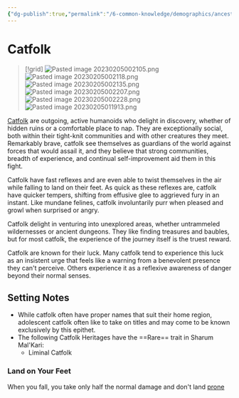 ```yaml
---
{"dg-publish":true,"permalink":"/6-common-knowledge/demographics/ancestries/beastkin/catfolk/"}
---
```


# Catfolk

>[!grid]
>![Pasted image 20230205002105.png](/img/user/x.%20Assets/Attachments/Pasted%20image%2020230205002105.png)
>![Pasted image 20230205002118.png](/img/user/x.%20Assets/Attachments/Pasted%20image%2020230205002118.png)
>![Pasted image 20230205002135.png](/img/user/x.%20Assets/Attachments/Pasted%20image%2020230205002135.png)
>![Pasted image 20230205002207.png](/img/user/x.%20Assets/Attachments/Pasted%20image%2020230205002207.png)
>![Pasted image 20230205002228.png](/img/user/x.%20Assets/Attachments/Pasted%20image%2020230205002228.png)
>![Pasted image 20230205011913.png](/img/user/x.%20Assets/Attachments/Pasted%20image%2020230205011913.png)

[Catfolk](https://2e.aonprd.com/Ancestries.aspx?ID=17) are outgoing, active humanoids who delight in discovery, whether of hidden ruins or a comfortable place to nap. They are exceptionally social, both within their tight-knit communities and with other creatures they meet. Remarkably brave, catfolk see themselves as guardians of the world against forces that would assail it, and they believe that strong communities, breadth of experience, and continual self-improvement aid them in this fight. 

Catfolk have fast reflexes and are even able to twist themselves in the air while falling to land on their feet. As quick as these reflexes are, catfolk have quicker tempers, shifting from effusive glee to aggrieved fury in an instant. Like mundane felines, catfolk involuntarily purr when pleased and growl when surprised or angry. 

Catfolk delight in venturing into unexplored areas, whether untrammeled wildernesses or ancient dungeons. They like finding treasures and baubles, but for most catfolk, the experience of the journey itself is the truest reward.

Catfolk are known for their luck. Many catfolk tend to experience this luck as an insistent urge that feels like a warning from a benevolent presence they can't perceive. Others experience it as a reflexive awareness of danger beyond their normal senses.

## Setting Notes

- While catfolk often have proper names that suit their home region, adolescent catfolk often like to take on titles and may come to  be known exclusively by this epithet.
- The following Catfolk Heritages have the ==Rare== trait in Sharum Mal'Kari:
	- Liminal Catfolk

### Land on Your Feet

When you fall, you take only half the normal damage and don't land [prone](https://2e.aonprd.com/Conditions.aspx?ID=31)

